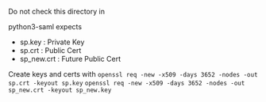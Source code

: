 Do not check this directory in

python3-saml expects

* sp.key      : Private Key
* sp.crt      : Public Cert
* sp\_new.crt : Future Public Cert

Create keys and certs with
`openssl req -new -x509 -days 3652 -nodes -out sp.crt -keyout sp.key`
`openssl req -new -x509 -days 3652 -nodes -out sp_new.crt -keyout sp_new.key`
